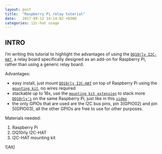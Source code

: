 ```yaml
---
layout: post
title:  "Raspberry Pi relay tutorial"
date:   2017-09-12 14:14:02 +0300
categories: i2c-hat usage
---
```


## INTRO

I’m writing this tutorial to highlight the advantages of using the [`DQ10rly I2C-HAT`][dq10rly], a relay board specifically designed as an add-on for Raspberry Pi, rather than using a generic relay board.

Advantages:
  * easy install, just mount [`DQ10rly I2C-HAT`][dq10rly] on top of Raspberry Pi using the [`mounting kit`][mounting-kit], no wires required
  * stackable up to 16x, use the [`mounting kit extension`][mounting-kit-ext] to stack more [`DQ10rly's`][dq10rly] on the same Raspberry Pi, just like in this [`video`][stack-video]
  * the only GPIOs that are used are the I2C bus pins, pin 3(GPIO02) and pin 5(GPIO03), all the other GPIOs are free to use for other purposes.

Materials needed:
  1. Raspberry Pi
  2. DQ10rly I2C-HAT
  3. I2C-HAT mounting kit

  ![Alt]

[dq10rly]: https://raspihats.com/product/dq10rly-i2c-hat/
[mounting-kit]: https://raspihats.com/product/mounting-kit-i2c-hat/
[mounting-kit-ext]: https://raspihats.com/product/mounting-kit-extension-i2c-hat/
[stack-video]: https://www.youtube.com/watch?v=HTDh2RCGw3I
